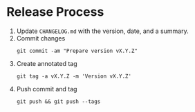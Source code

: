 # Release Process

1. Update `CHANGELOG.md` with the version, date, and a summary.
2. Commit changes
    ```
    git commit -am "Prepare version vX.Y.Z"
    ```
3. Create annotated tag
    ```
    git tag -a vX.Y.Z -m 'Version vX.Y.Z'
    ```
4. Push commit and tag
    ```
    git push && git push --tags
    ```